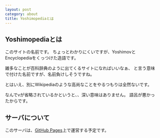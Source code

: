 ```yaml
---
layout: post
category: about
title: Yoshimopediaとは
---
```

## Yoshimopediaとは

このサイトの名前です。
ちょっとわかりにくいですが、YoshimovとEncyclopediaをくっつけた造語です。

雑多なことが百科辞典のように出てくるサイトになればいいなぁ、
と言う意味で付けた名前ですが、名前負けしそうですね。

とはいえ、別にWikipediaのような高尚なことをやるつもりは全然ないです。

なんでvが省略されているかというと、、深い意味はありません。
語呂が悪かったからです。

## サーバについて

このサーバは、[GitHub Pages](http://pages.github.com/)上で運営する予定です。
